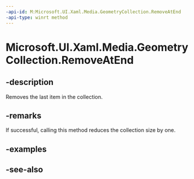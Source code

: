 ```yaml
---
-api-id: M:Microsoft.UI.Xaml.Media.GeometryCollection.RemoveAtEnd
-api-type: winrt method
---
```


<!-- Method syntax
public void RemoveAtEnd()
-->

# Microsoft.UI.Xaml.Media.GeometryCollection.RemoveAtEnd

## -description
Removes the last item in the collection.

## -remarks
If successful, calling this method reduces the collection size by one.

## -examples

## -see-also
